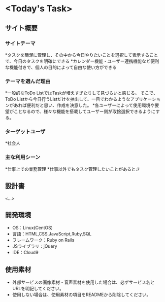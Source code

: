 # <Today's Task>

## サイト概要
### サイトテーマ
*タスクを簡潔に管理し、その中から今日やりたいことを選択して表示することで、今日のタスクを明確にできる
*カレンダー機能・ユーザー連携機能など便利な機能付きで、個人の目的によって自由な使い方ができる

### テーマを選んだ理由
*一般的なToDo ListではTaskが増えすぎたりして見づらいと感じる。  そこで、ToDo Listから今日行うListだけを抽出して、一目でわかるようなアプリケーションがあれば便利だと思い、作成を決意した。
*各ユーザーによって使用環境や要望がことなるので、様々な機能を搭載してユーザー側が取捨選択できるようにする。


### ターゲットユーザ
*社会人

### 主な利用シーン
*仕事上での業務管理
*仕事以外でもタスク管理したいことがあるとき

## 設計書
<...>

## 開発環境
- OS：Linux(CentOS)
- 言語：HTML,CSS,JavaScript,Ruby,SQL
- フレームワーク：Ruby on Rails
- JSライブラリ：jQuery
- IDE：Cloud9

## 使用素材
- 外部サービスの画像素材・音声素材を使用した場合は、必ずサービス名とURLを明記してください。
- 使用しない場合は、使用素材の項目をREADMEから削除してください。